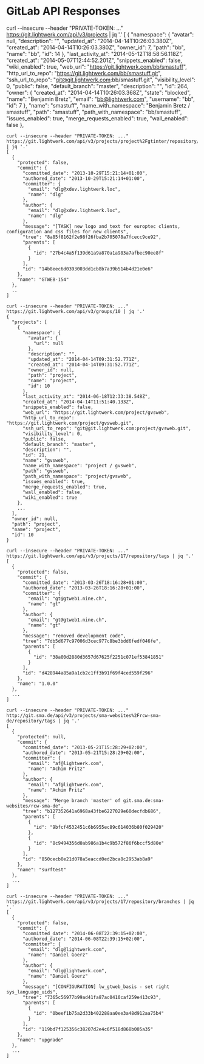 # GitLab API Responses

  curl --insecure --header "PRIVATE-TOKEN: ..." https://git.lightwerk.com/api/v3/projects | jq '.'
  [
    {
      "namespace": {
        "avatar": null,
        "description": "",
        "updated_at": "2014-04-14T10:26:03.380Z",
        "created_at": "2014-04-14T10:26:03.380Z",
        "owner_id": 7,
        "path": "bb",
        "name": "bb",
        "id": 14
      },
      "last_activity_at": "2014-05-12T18:58:56.118Z",
      "created_at": "2014-05-07T12:44:52.201Z",
      "snippets_enabled": false,
      "wiki_enabled": true,
      "web_url": "https://git.lightwerk.com/bb/smastuff",
      "http_url_to_repo": "https://git.lightwerk.com/bb/smastuff.git",
      "ssh_url_to_repo": "git@git.lightwerk.com:bb/smastuff.git",
      "visibility_level": 0,
      "public": false,
      "default_branch": "master",
      "description": "",
      "id": 264,
      "owner": {
        "created_at": "2014-04-14T10:26:03.368Z",
        "state": "blocked",
        "name": "Benjamin Bretz",
        "email": "bb@lightwerk.com",
        "username": "bb",
        "id": 7
      },
      "name": "smastuff",
      "name_with_namespace": "Benjamin Bretz / smastuff",
      "path": "smastuff",
      "path_with_namespace": "bb/smastuff",
      "issues_enabled": true,
      "merge_requests_enabled": true,
      "wall_enabled": false
    },

    curl --insecure --header "PRIVATE-TOKEN: ..." https://git.lightwerk.com/api/v3/projects/project%2Fgtinter/repository/branches | jq '.'
    [
      {
        "protected": false,
        "commit": {
          "committed_date": "2013-10-29T15:21:14+01:00",
          "authored_date": "2013-10-29T15:21:14+01:00",
          "committer": {
            "email": "dlg@xdev.lightwerk.loc",
            "name": "dlg"
          },
          "author": {
            "email": "dlg@xdev.lightwerk.loc",
            "name": "dlg"
          },
          "message": "[TASK] new logo and text for europtec clients, configuration and css files for new clients",
          "tree": "8a85f8162f2e98f26fba2b705078a7fcecc9ce92",
          "parents": [
            {
              "id": "27b4c4a5f139d61a9a870a1a983a7afbec90ee8f"
            }
          ],
          "id": "14b8eec6d0393003dd1cb8b7a39b514b4d21e0e6"
        },
        "name": "GTWEB-154"
      },
      ..
    ]

    curl --insecure --header "PRIVATE-TOKEN: ..." https://git.lightwerk.com/api/v3/groups/10 | jq '.'
    {
      "projects": [
        {
          "namespace": {
            "avatar": {
              "url": null
            },
            "description": "",
            "updated_at": "2014-04-14T09:31:52.771Z",
            "created_at": "2014-04-14T09:31:52.771Z",
            "owner_id": null,
            "path": "project",
            "name": "project",
            "id": 10
          },
          "last_activity_at": "2014-06-18T12:33:38.548Z",
          "created_at": "2014-04-14T11:51:40.133Z",
          "snippets_enabled": false,
          "web_url": "https://git.lightwerk.com/project/gvsweb",
          "http_url_to_repo": "https://git.lightwerk.com/project/gvsweb.git",
          "ssh_url_to_repo": "git@git.lightwerk.com:project/gvsweb.git",
          "visibility_level": 0,
          "public": false,
          "default_branch": "master",
          "description": "",
          "id": 21,
          "name": "gvsweb",
          "name_with_namespace": "project / gvsweb",
          "path": "gvsweb",
          "path_with_namespace": "project/gvsweb",
          "issues_enabled": true,
          "merge_requests_enabled": true,
          "wall_enabled": false,
          "wiki_enabled": true
        },
        ...
      ],
      "owner_id": null,
      "path": "project",
      "name": "project",
      "id": 10
    }

    curl --insecure --header "PRIVATE-TOKEN: ..." https://git.lightwerk.com/api/v3/projects/17/repository/tags | jq '.'
    [
      {
        "protected": false,
        "commit": {
          "committed_date": "2013-03-26T18:16:28+01:00",
          "authored_date": "2013-03-26T18:16:28+01:00",
          "committer": {
            "email": "gt@gtweb1.nine.ch",
            "name": "gt"
          },
          "author": {
            "email": "gt@gtweb1.nine.ch",
            "name": "gt"
          },
          "message": "removed development code",
          "tree": "7db5d677c97006d3cec977c8be3bdd6fedf046fe",
          "parents": [
            {
              "id": "38a00d2880d3657d67625f2251c071ef53841851"
            }
          ],
          "id": "d428944a85a9a1cb2c1ff3b91f69f4ced559f296"
        },
        "name": "1.0.0"
      },
      ...
    ]

    curl --insecure --header "PRIVATE-TOKEN: ..." http://git.sma.de/api/v3/projects/sma-websites%2Frcw-sma-de/repository/tags | jq '.'
    [
      {
        "protected": null,
        "commit": {
          "committed_date": "2013-05-21T15:28:29+02:00",
          "authored_date": "2013-05-21T15:28:29+02:00",
          "committer": {
            "email": "af@lightwerk.com",
            "name": "Achim Fritz"
          },
          "author": {
            "email": "af@lightwerk.com",
            "name": "Achim Fritz"
          },
          "message": "Merge branch 'master' of git.sma.de:sma-websites/rcw-sma-de",
          "tree": "b127352641a6968a43fbe6227029e60decfdb686",
          "parents": [
            {
              "id": "9bfcf4532451c6b6955ec89c614036b80f029420"
            },
            {
              "id": "8c9494356d0ab986a1b4c9b572f86f6bccf5d80e"
            }
          ],
          "id": "850cecb0e21d078a5eaccd0ed2bca8c2953ab8a9"
        },
        "name": "surftest"
      },
      ...
    ]
    
    curl --insecure --header "PRIVATE-TOKEN: ..." https://git.lightwerk.com/api/v3/projects/17/repository/branches | jq '.'
    [
      {
        "protected": false,
        "commit": {
          "committed_date": "2014-06-08T22:39:15+02:00",
          "authored_date": "2014-06-08T22:39:15+02:00",
          "committer": {
            "email": "dlg@lightwerk.com",
            "name": "Daniel Goerz"
          },
          "author": {
            "email": "dlg@lightwerk.com",
            "name": "Daniel Goerz"
          },
          "message": "[CONFIGURATION] lw_gtweb_basis - set right sys_language_uids",
          "tree": "7365c56977b99ad41fa87ac0410caf259e413c93",
          "parents": [
            {
              "id": "0beef1b75a2d33b402288aa0ee3a48d912aa75b4"
            }
          ],
          "id": "119bd7f125356c38207d2e4c6f518d868b005a35"
        },
        "name": "upgrade"
      },
      ...
    ]